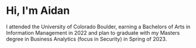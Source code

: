 # Hi, I'm Aidan

I attended the University of Colorado Boulder, earning a Bachelors of Arts in Information Management in 2022 and plan to graduate with my Masters degree in Business Analytics (focus in Security) in Spring of 2023.




